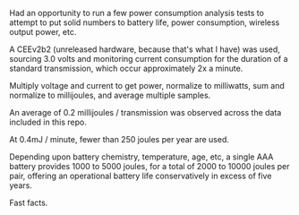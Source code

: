 Had an opportunity to run a few power consumption analysis tests to attempt to put solid numbers to battery life, power consumption, wireless output power, etc.

A CEEv2b2 (unreleased hardware, because that's what I have) was used, sourcing 3.0 volts and monitoring current consumption for the duration of a standard transmission, which occur approximately 2x a minute.

Multiply voltage and current to get power, normalize to milliwatts, sum and normalize to millijoules, and average multiple samples.

An average of 0.2 millijoules / transmission was observed across the data included in this repo.

At 0.4mJ / minute, fewer than 250 joules per year are used.

Depending upon battery chemistry, temperature, age, etc, a single AAA battery provides 1000 to 5000 joules, for a total of 2000 to 10000 joules per pair, offering an operational battery life conservatively in excess of five years.

Fast facts.
